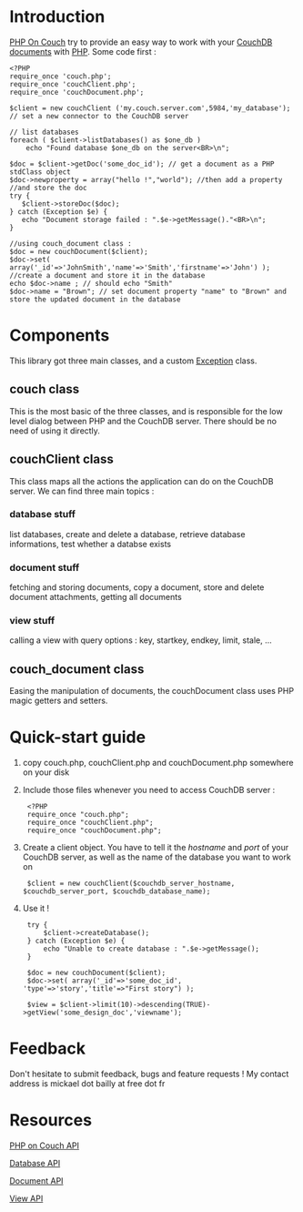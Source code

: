 Introduction
============

[PHP On Couch](http://dready.byethost31.com/index.php/display/edit/192) try to provide an easy way to work with your [CouchDB](http://couchdb.apache.org) [documents](http://wiki.apache.org/couchdb/HTTP_Document_API) with [PHP](http://php.net). Some code first :

    <?PHP
    require_once 'couch.php';
    require_once 'couchClient.php';
    require_once 'couchDocument.php';
    
    $client = new couchClient ('my.couch.server.com',5984,'my_database'); // set a new connector to the CouchDB server
    
    // list databases
    foreach ( $client->listDatabases() as $one_db )
        echo "Found database $one_db on the server<BR>\n";
    
    $doc = $client->getDoc('some_doc_id'); // get a document as a PHP stdClass object
    $doc->newproperty = array("hello !","world"); //then add a property
    //and store the doc
    try {
       $client->storeDoc($doc);
    } catch (Exception $e) {
       echo "Document storage failed : ".$e->getMessage()."<BR>\n";
    }
    
    //using couch_document class :
    $doc = new couchDocument($client);
    $doc->set( array('_id'=>'JohnSmith','name'=>'Smith','firstname'=>'John') ); //create a document and store it in the database
    echo $doc->name ; // should echo "Smith"
    $doc->name = "Brown"; // set document property "name" to "Brown" and store the updated document in the database

Components
==========

This library got three main classes, and a custom [Exception](http://php.net/manual/en/language.exceptions.php) class.

couch class
-----------

This is the most basic of the three classes, and is responsible for the low level dialog between PHP and the CouchDB server. There should be no need of using it directly.

couchClient class
------------------

This class maps all the actions the application can do on the CouchDB server. We can find three main topics :

### database stuff

list databases, create and delete a database, retrieve database informations, test whether a databse exists

### document stuff

fetching and storing documents, copy a document, store and delete document attachments, getting all documents

### view stuff

calling a view with query options : key, startkey, endkey, limit, stale, ...

couch_document class
--------------------

Easing the manipulation of documents, the couchDocument class uses PHP magic getters and setters.

Quick-start guide
=================

1. copy couch.php, couchClient.php and couchDocument.php somewhere on your disk
   
2. Include those files whenever you need to access CouchDB server :
        
        <?PHP
        require_once "couch.php";
        require_once "couchClient.php";
        require_once "couchDocument.php";

3. Create a client object. You have to tell it the _hostname_ and _port_ of your CouchDB server, as well as the name of the database you want to work on
        
        $client = new couchClient($couchdb_server_hostname, $couchdb_server_port, $couchdb_database_name);

4. Use it !
        
        try {
            $client->createDatabase();
        } catch (Exception $e) {
            echo "Unable to create database : ".$e->getMessage();
        }
        
        $doc = new couchDocument($client);
        $doc->set( array('_id'=>'some_doc_id', 'type'=>'story','title'=>"First story") );
        
        $view = $client->limit(10)->descending(TRUE)->getView('some_design_doc','viewname');
        
Feedback
========

Don't hesitate to submit feedback, bugs and feature requests ! My contact address is mickael dot bailly at free dot fr

Resources
=========

[PHP on Couch API](http://dready.byethost31.com/index.php/display/view/193)

[Database API](http://dready.byethost31.com/index.php/display/view/194)

[Document API](http://dready.byethost31.com/index.php/display/view/195)

[View API](http://dready.byethost31.com/index.php/display/view/196)

